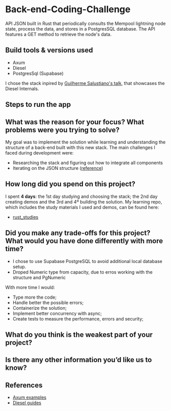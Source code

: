 # Back-end-Coding-Challenge
API JSON built in Rust that periodically consults the Mempool lightning node state, process the data, and stores in a PostgresSQL database. The API features a GET method to retrieve the node's data.

## Build tools & versions used
- Axum 
- Diesel 
- PostgresSql (Supabase)

I chose the stack inpired by [Guilherme Salustiano's talk](https://youtu.be/v0axYVJX_hI), that showcases the Diesel Internals. 

## Steps to run the app

## What was the reason for your focus? What problems were you trying to solve?
My goal was to implement the solution while learning and understanding the structure of a back-end built with this new stack. The main challenges I faced during development were:
- Researching the stack and figuring out how to integrate all components
- Iterating on the JSON structure ([reference](https://ectobit.com/blog/parsing-json-in-rust/))

## How long did you spend on this project?
I spent **4 days**: the 1st day studying and choosing the stack; the 2nd day creating demos and the 3rd and 4º building the solution. My learning repo, which includes the study materials I used and demos, can be found here:
- [rust_studies](https://github.com/PedroCo3lho/rust_studies/tree/main)

## Did you make any trade-offs for this project? What would you have done differently with more time?
- I chose to use Supabase PostgreSQL to avoid additional local database setup. 
- Droped Numeric type from capacity, due to erros working with the structure and PgNumeric

With more time I would:
- Type more the code;
- Handle better the possible errors;
- Containerize the solution; 
- Implement better concurrency with async;
- Create tests to measure the performance, errors and security;

## What do you think is the weakest part of your project?

## Is there any other information you’d like us to know?

## References
- [Axum examples](https://github.com/tokio-rs/axum/tree/main/examples)
- [Diesel guides](https://diesel.rs/guides/getting-started)
